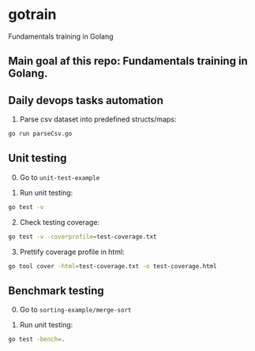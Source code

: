 # gotrain
Fundamentals training in Golang

Main goal af this repo: Fundamentals training in Golang.
--------------------------------------------------------

## Daily devops tasks automation

1. Parse csv dataset into predefined structs/maps:

```bash
go run parseCsv.go 
```

## Unit testing

0. Go to `unit-test-example`

1. Run unit testing:

```bash
go test -v
```

2. Check testing coverage:

```bash
go test -v -coverprofile=test-coverage.txt
```

3. Prettify coverage profile in html:

```bash
go tool cover -html=test-coverage.txt -o test-coverage.html
```

## Benchmark testing

0. Go to `sorting-example/merge-sort`

1. Run unit testing:

```bash
go test -bench=.
```

